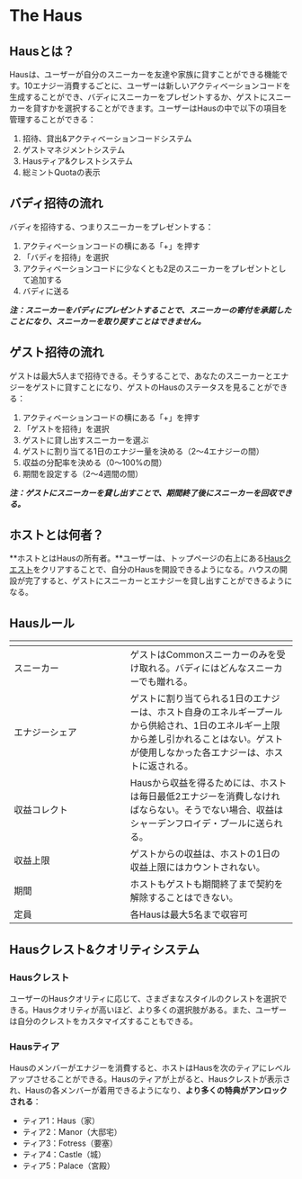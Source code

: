# The Haus

## Hausとは？

Hausは、ユーザーが自分のスニーカーを友達や家族に貸すことができる機能です。10エナジー消費するごとに、ユーザーは新しいアクティベーションコードを生成することができ、バディにスニーカーをプレゼントするか、ゲストにスニーカーを貸すかを選択することができます。ユーザーはHausの中で以下の項目を管理することができる：

1. 招待、貸出&アクティベーションコードシステム
2. ゲストマネジメントシステム
3. Hausティア&クレストシステム
4. 総ミントQuotaの表示

## バディ招待の流れ

バディを招待する、つまりスニーカーをプレゼントする：

1. アクティベーションコードの横にある「+」を押す
2. 「バディを招待」を選択
3. アクティベーションコードに少なくとも2足のスニーカーをプレゼントとして追加する
4. バディに送る

_**注：スニーカーをバディにプレゼントすることで、スニーカーの寄付を承諾したことになり、スニーカーを取り戻すことはできません。**_

## **ゲスト招待の流れ**

ゲストは最大5人まで招待できる。そうすることで、あなたのスニーカーとエナジーをゲストに貸すことになり、ゲストのHausのステータスを見ることができる：

1. アクティベーションコードの横にある「+」を押す
2. 「ゲストを招待」を選択
3. ゲストに貸し出すスニーカーを選ぶ
4. ゲストに割り当てる1日のエナジー量を決める（2〜4エナジーの間）
5. 収益の分配率を決める（0〜100%の間）
6. 期間を設定する（2〜4週間の間）

_**注：ゲストにスニーカーを貸し出すことで、期間終了後にスニーカーを回収できる。**_

## **ホストとは何者？**

**ホストとはHausの所有者。**ユーザーは、トップページの右上にある[Hausクエスト](../fitness-module/fitness-quest.md#hausanrokkukuesuto)をクリアすることで、自分のHausを開設できるようになる。ハウスの開設が完了すると、ゲストにスニーカーとエナジーを貸し出すことができるようになる。

## Hausルール

<table><thead><tr><th width="191"></th><th></th></tr></thead><tbody><tr><td>スニーカー</td><td>ゲストはCommonスニーカーのみを受け取れる。バディにはどんなスニーカーでも贈れる。</td></tr><tr><td>エナジーシェア</td><td>ゲストに割り当てられる1日のエナジーは、ホスト自身のエネルギープールから供給され、1日のエネルギー上限から差し引かれることはない。ゲストが使用しなかった各エナジーは、ホストに返される。</td></tr><tr><td>収益コレクト</td><td>Hausから収益を得るためには、ホストは毎日最低2エナジーを消費しなければならない。そうでない場合、収益はシャーデンフロイデ・プールに送られる。</td></tr><tr><td>収益上限</td><td>ゲストからの収益は、ホストの1日の収益上限にはカウントされない。</td></tr><tr><td>期間</td><td>ホストもゲストも期間終了まで契約を解除することはできない。</td></tr><tr><td>定員</td><td>各Hausは最大5名まで収容可</td></tr></tbody></table>

## Hausクレスト&クオリティシステム

### Hausクレスト

ユーザーのHausクオリティに応じて、さまざまなスタイルのクレストを選択できる。Hausクオリティが高いほど、より多くの選択肢がある。また、ユーザーは自分のクレストをカスタマイズすることもできる。

### Hausティア

Hausのメンバーがエナジーを消費すると、ホストはHausを次のティアにレベルアップさせることができる。Hausのティアが上がると、Hausクレストが表示され、Hausの各メンバーが着用できるようになり、**より多くの特典がアンロックされる**：

* ティア1：Haus（家）
* ティア2：Manor（大邸宅）
* ティア3：Fotress（要塞）
* ティア4：Castle（城）
* ティア5：Palace（宮殿）
